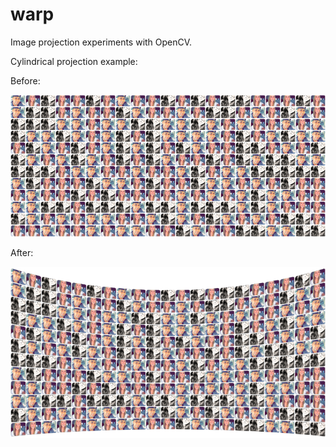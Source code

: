 warp
====

Image projection experiments with OpenCV.

Cylindrical projection example:

Before:

![Original](images/output.png?raw=true "Original image")

After:

![After](images/output_warped.png?raw=true "Projected image")

